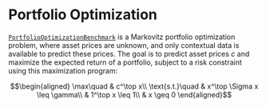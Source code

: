 # Portfolio Optimization

[`PortfolioOptimizationBenchmark`](@ref) is a Markovitz portfolio optimization problem, where asset prices are unknown, and only contextual data is available to predict these prices.
The goal is to predict asset prices $c$ and maximize the expected return of a portfolio, subject to a risk constraint using this maximization program:
```math
\begin{aligned}
\max\quad & c^\top x\\
\text{s.t.}\quad & x^\top \Sigma x \leq \gamma\\
& 1^\top x \leq 1\\
& x \geq 0
\end{aligned}
```
